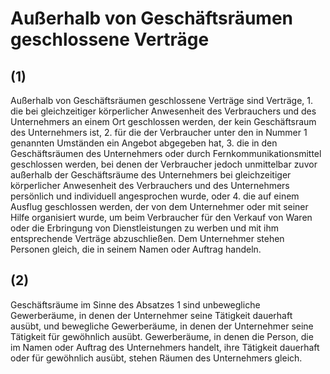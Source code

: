 # Außerhalb von Geschäftsräumen geschlossene Verträge



## (1)

 Außerhalb von Geschäftsräumen geschlossene Verträge sind Verträge,  1.
 die bei gleichzeitiger körperlicher Anwesenheit des Verbrauchers und des Unternehmers an einem Ort geschlossen werden, der kein Geschäftsraum des Unternehmers ist,
 2.
 für die der Verbraucher unter den in Nummer 1 genannten Umständen ein Angebot abgegeben hat,
 3.
 die in den Geschäftsräumen des Unternehmers oder durch Fernkommunikationsmittel geschlossen werden, bei denen der Verbraucher jedoch unmittelbar zuvor außerhalb der Geschäftsräume des Unternehmers bei gleichzeitiger körperlicher Anwesenheit des Verbrauchers und des Unternehmers persönlich und individuell angesprochen wurde, oder
 4.
 die auf einem Ausflug geschlossen werden, der von dem Unternehmer oder mit seiner Hilfe organisiert wurde, um beim Verbraucher für den Verkauf von Waren oder die Erbringung von Dienstleistungen zu werben und mit ihm entsprechende Verträge abzuschließen.
Dem Unternehmer stehen Personen gleich, die in seinem Namen oder Auftrag handeln.

## (2)

 Geschäftsräume im Sinne des Absatzes 1 sind unbewegliche Gewerberäume, in denen der Unternehmer seine Tätigkeit dauerhaft ausübt, und bewegliche Gewerberäume, in denen der Unternehmer seine Tätigkeit für gewöhnlich ausübt. Gewerberäume, in denen die Person, die im Namen oder Auftrag des Unternehmers handelt, ihre Tätigkeit dauerhaft oder für gewöhnlich ausübt, stehen Räumen des Unternehmers gleich. 

